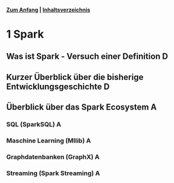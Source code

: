 #### [Zum Anfang](README.md "Hier gelangen Sie zur Startseite") | [Inhaltsverzeichnis](00_Inhaltsverzeichnis.md "Hier gelangen Sie zum Inhaltsverzeichnis")

# 1 Spark

## Was ist Spark - Versuch einer Definition D

## Kurzer Überblick über die bisherige Entwicklungsgeschichte D

## Überblick über das Spark Ecosystem A

### SQL (SparkSQL) A

### Maschine Learning (Mllib) A

### Graphdatenbanken (GraphX) A

### Streaming (Spark Streaming) A
